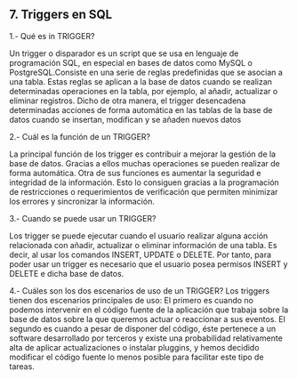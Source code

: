 ## 7. Triggers en SQL
1.- Qué es in TRIGGER?

Un trigger o disparador es un script que se usa en lenguaje de programación SQL, en especial en bases de datos como MySQL o PostgreSQL.Consiste en una serie de reglas predefinidas que se asocian a una tabla. Estas reglas se aplican a la base de datos cuando se realizan determinadas operaciones en la tabla, por ejemplo, al añadir, actualizar o eliminar registros. Dicho de otra manera, el trigger desencadena determinadas acciones de forma automática en las tablas de la base de datos cuando se insertan, modifican y se añaden nuevos datos

2.- Cuál es la función de un TRIGGER?

La principal función de los trigger es contribuir a mejorar la gestión de la base de datos. Gracias a ellos muchas operaciones se pueden realizar de forma automática. Otra de sus funciones es aumentar la seguridad e integridad de la información. Esto lo consiguen gracias a la programación de restricciones o requerimientos de verificación que permiten minimizar los errores y sincronizar la información.

3.- Cuando se puede usar un TRIGGER?

Los trigger se puede ejecutar cuando el usuario realizar alguna acción relacionada con añadir, actualizar o eliminar información de una tabla. Es decir, al usar los comandos INSERT, UPDATE o DELETE. Por tanto, para poder usar un trigger es necesario que el usuario posea permisos INSERT y DELETE e dicha base de datos.

4.- Cuáles son los dos escenarios de uso de un TRIGGER?
Los triggers tienen dos escenarios principales de uso:
El primero es cuando no podemos intervenir en el código fuente de la aplicación que trabaja sobre la base de datos sobre la que queremos actuar o reaccionar a sus eventos.
El segundo es cuando a pesar de disponer del código, éste pertenece a un software desarrollado por terceros y existe una probabilidad relativamente alta de aplicar actualizaciones o instalar pluggins, y hemos decidido modificar el código fuente lo menos posible para facilitar este tipo de tareas.
